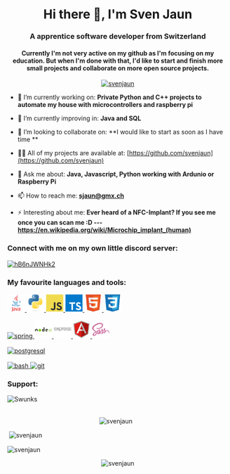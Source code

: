<h1 align="center">Hi there 👋, I'm Sven Jaun</h1>
<h3 align="center">A apprentice software developer from Switzerland</h3>
<h4 align="center">Currently I'm not very active on my github as I'm focusing on my education. But when I'm done with that, I'd like to start and finish more small projects and collaborate on more open source projects.  </h4>

<p align="center"> <a href="https://github.com/ryo-ma/github-profile-trophy"><img src="https://github-profile-trophy.vercel.app/?username=svenjaun" alt="svenjaun" /></a> </p>

- 🔭 I’m currently working on: **Private Python and C++ projects to automate my house with microcontrollers and raspberry pi**

- 🌱 I’m currently improving in: **Java and SQL**

- 👯 I’m looking to collaborate on: **I would like to start as soon as I have time **

- 👨‍💻 All of my projects are available at: [https://github.com/svenjaun](https://github.com/svenjaun)

- 💬 Ask me about: **Java, Javascript, Python working with Ardunio or Raspberry Pi**

- 📫 How to reach me: **sjaun@gmx.ch**

- ⚡ Interesting about me: **Ever heard of a NFC-Implant? If you see me once you can scan me :D --- https://en.wikipedia.org/wiki/Microchip_implant_(human)**

<h3 align="left">Connect with me on my own little discord server:</h3>
<p align="left">
<a href="https://discord.gg/hB6nJWNHk2" target="blank"><img align="center" src="https://cdn4.iconfinder.com/data/icons/logos-and-brands/512/91_Discord_logo_logos-512.png" alt="hB6nJWNHk2" height="40" width="40" /></a>
</p>

<h3 align="left">My favourite languages and tools:</h3>
<p align="left">
    <a href="https://www.java.com" target="_blank"> <img src="icons/java.svg" alt="java" width="40" height="40"/> </a> 
    <a href="https://www.python.org" target="_blank"> <img src="icons/python.svg" alt="python" width="40" height="40"/> </a> 
    <a href="https://developer.mozilla.org/en-US/docs/Web/JavaScript" target="_blank"> <img src="icons/javascript.svg" alt="javascript" width="40" height="40"/> </a> 
    <a href="https://www.typescriptlang.org/" target="_blank"> <img src="icons/typescript.svg" alt="typescript" width="40" height="40"/> </a>
    <a href="https://www.w3.org/html/" target="_blank"> <img src="icons/html5.svg" alt="html5" width="40" height="40"/> </a> 
    <a href="https://www.w3schools.com/css/" target="_blank"> <img src="icons/css3.svg" alt="css3" width="40" height="40"/> </a>
    <br>
    &nbsp;
    <br>
    <a href="https://spring.io/" target="_blank"> <img src="https://www.vectorlogo.zone/logos/springio/springio-icon.svg" alt="spring" width="40" height="40"/> </a>  
    <a href="https://nodejs.org" target="_blank"> <img src="icons/nodejs.svg" alt="nodejs" width="40" height="40"/> </a> 
    <a href="https://expressjs.com" target="_blank"> <img src="icons/express.svg" alt="express" width="40" height="40"/> </a>
    <a href="https://angular.io" target="_blank"> <img src="icons/angularjs.svg" alt="angularjs" width="40" height="40"/> </a> 
    <a href="https://sass-lang.com" target="_blank"> <img src="icons/sass.svg" alt="sass" width="40" height="40"/> </a> 
    <br>
    &nbsp;
    <br>
    <a href="https://www.postgresql.org" target="_blank"> <img src="icons/postgresql" alt="postgresql" width="40" height="40"/> </a> 
    <br>
    &nbsp;
    <br>
    <a href="https://www.gnu.org/software/bash/" target="_blank"> <img src="https://www.vectorlogo.zone/logos/gnu_bash/gnu_bash-icon.svg" alt="bash" width="40" height="40"/> </a> 
    <a href="https://git-scm.com/" target="_blank"> <img src="https://www.vectorlogo.zone/logos/git-scm/git-scm-icon.svg" alt="git" width="40" height="40"/> </a> 
</p>



<h3 align="left">Support:</h3>
<p><a href="https://www.buymeacoffee.com/Swunks"> <img align="left" src="https://cdn.buymeacoffee.com/buttons/v2/default-yellow.png" height="50" width="210" alt="Swunks" /></a></p><br><br>
<p></p>
<p><img align="center" src="https://github-readme-stats.vercel.app/api/top-langs?username=svenjaun&show_icons=true&locale=en&layout=compact" alt="svenjaun" /></p>

<p>&nbsp;<img align="center" src="https://github-readme-stats.vercel.app/api?username=svenjaun&show_icons=true&locale=en" alt="svenjaun" /></p>

<p><img align="center" src="https://github-readme-streak-stats.herokuapp.com/?user=svenjaun&" alt="svenjaun" /></p>

<p align="center"> <img src="https://komarev.com/ghpvc/?username=svenjaun&label=Profile%20views&color=0e75b6&style=flat" alt="svenjaun" /> </p>

